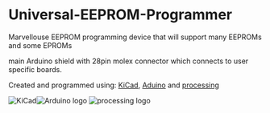 # Universal-EEPROM-Programmer 

Marvellouse EEPROM programming device that will support many EEPROMs and some EPROMs

main Arduino shield with 28pin molex connector which connects to user specific boards.

Created and programmed using: [KiCad](kicad-pcb.org/), [Aduino](arduino.cc) and [processing](https://processing.org/)

![KiCad](http://kicad-pcb.org/favicon-32x32.png)![Arduino logo](https://www.arduino.cc/favicon.ico) ![processing logo](https://processing.org/favicon.ico)



